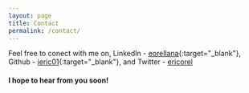 ```yaml
---
layout: page
title: Contact
permalink: /contact/
---
```


Feel free to conect with me on, LinkedIn - [eorellana](https://www.linkedin.com/in/eorellana){:target="_blank"}, Github - [ieric01](https://github.com/ieric01){:target="_blank"}, and Twitter - [ericorel](https://twitter.com/ericorel)

#### I hope to hear from you soon!
